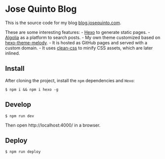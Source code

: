 # Jose Quinto Blog

This is the source code for my blog [blog.josequinto.com](https://jquintozamora.github.io). 

These are some interesting features:
    - [Hexo](https://hexo.io) to generate static pages.
    - [Algolia](https://www.algolia.com) as a platform to search posts.
    - My own theme customized based on [hexo-theme-melody](https://github.com/Molunerfinn/hexo-theme-melody).
    - It is hosted as GitHub pages and served with a custom domain.
    - It uses [clean-css](https://github.com/jakubpawlowicz/clean-css) to minify CSS assets, which are later inlined.


## Install

After cloning the project, install the `npm` dependencies and `Hexo`:

`$ npm i && npm i hexo -g`

## Develop

`$ npm run dev`

Then open http://localhost:4000/ in a browser.

## Deploy

`$ npm run deploy`